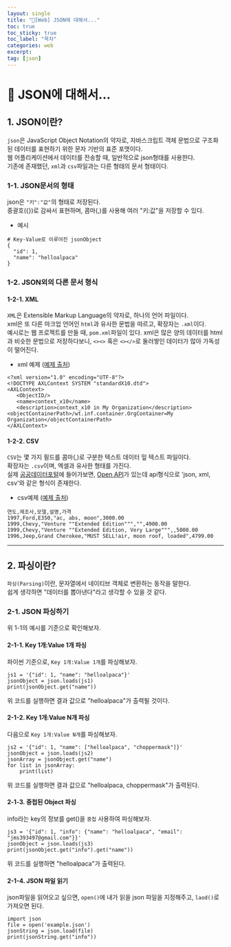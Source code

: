 ```yaml
---
layout: single
title: "📘[Web] JSON에 대해서..."
toc: true
toc_sticky: true
toc_label: "목차"
categories: web
excerpt: 
tag: [json]
---
```


# 📘 JSON에 대해서...
## 1. JSON이란?
`json`은 JavaScript Object Notation의 약자로, 자바스크립트 객체 문법으로 구조화된 데이터를 표현하기 위한 문자 기반의 표준 포맷이다.  
웹 어플리케이션에서 데이터를 전송할 때, 일반적으로 json형태를 사용한다.  
기존에 존재했던, `xml`과 `csv`파일과는 다른 형태의 문서 형태이다.  

### 1-1. JSON문서의 형태
json은 `"키":"값"`의 형태로 저장된다.  
중괄호({})로 감싸서 표현하며, 콤마(,)를 사용해 여러 "키:값"을 저장할 수 있다.  
- 예시
```
# Key-Value로 이루어진 jsonObject
{
  "id": 1,
  "name": "helloalpaca"
}
```

### 1-2. JSON외의 다른 문서 형식

#### 1-2-1. XML
`XML`은 Extensible Markup Language의 약자로, 하나의 언어 파일이다.  
xml은 또 다른 마크업 언어인 `html`과 유사한 문법을 따르고, 확장자는 `.xml`이다.  
예시로는 웹 프로젝트를 만들 때, `pom.xml`파일이 있다.
xml은 많은 양의 데이터를 html과 비슷한 문법으로 저장하다보니, `<><>` 혹은 `<></>`로 둘러쌓인 데이터가 많아 가독성이 떨어진다.  

- xml 예제 ([예제 출처](https://support.ptc.com/help/wnc/r11.2.0.0/ko/index.html#page/Windchill_Help_Center/SumaUsingIxb_Sample_XML_files.html))

```
<?xml version="1.0" encoding="UTF-8"?>
<!DOCTYPE AXLContext SYSTEM "standardX10.dtd">
<AXLContext>
   <ObjectID/>
   <name>context_x10</name>
   <description>context_x10 in My Organization</description>
<objectContainerPath>/wt.inf.container.OrgContainer=My Organization</objectContainerPath>
</AXLContext>
```

#### 1-2-2. CSV
`CSV`는 몇 가지 필드를 콤마(,)로 구분한 텍스트 데이터 밒 텍스트 파일이다.  
확장자는 `.csv`이며, 엑셀과 유사한 형태를 가진다.  
실제 [공공데이터포털](https://www.data.go.kr/)에 들어가보면, [Open API](https://hellojunho.github.io/web,/api/API%EC%97%90-%EB%8C%80%ED%95%B4%EC%84%9C/)가 있는데 api형식으로 'json, xml, csv'와 같은 형식이 존재한다.  

- csv예제 ([예제 출처](https://ko.wikipedia.org/wiki/CSV_(%ED%8C%8C%EC%9D%BC_%ED%98%95%EC%8B%9D)))

```
연도,제조사,모델,설명,가격
1997,Ford,E350,"ac, abs, moon",3000.00
1999,Chevy,"Venture ""Extended Edition""","",4900.00
1999,Chevy,"Venture ""Extended Edition, Very Large""",,5000.00
1996,Jeep,Grand Cherokee,"MUST SELL!air, moon roof, loaded",4799.00
```

---

## 2. 파싱이란?
`파싱(Parsing)`이란, 문자열에서 네이티브 객체로 변환하는 동작을 말한다.  
쉽게 생각하면 "데이터를 뽑아낸다"라고 생각할 수 있을 것 같다.  

### 2-1. JSON 파싱하기
위 1-1의 예시를 기준으로 확인해보자.  

#### 2-1-1. Key 1개:Value 1개 파싱
파이썬 기준으로, `Key 1개:Value 1개`를 파싱해보자.  
```
js1 = '{"id": 1, "name": "helloalpaca"}'  
jsonObject = json.loads(js1)
print(jsonObject.get("name"))
```
위 코드를 실행하면 결과 값으로 "helloalpaca"가 출력될 것이다.  

#### 2-1-2. Key 1개:Value N개 파싱
다음으로 `Key 1개:Value N개`를 파싱해보자.  
```
js2 = '{"id": 1, "name": ["helloalpaca", "choppermask"]}'
jsonObject = json.loads(js2)
jsonArray = jsonObject.get("name")
for list in jsonArray:
    print(list)
```
위 코드를 실행하면 결과 값으로 "helloalpaca, choppermask"가 출력된다.  

#### 2-1-3. 중첩된 Object 파싱
info라는 key의 정보를 get()을 `중첩` 사용하여 파싱해보자.  
```
js3 = '{"id": 1, "info": {"name": "helloalpaca", "email": "jms393497@gmail.com"}}'
jsonObject = json.loads(js3)
print(jsonObject.get("info").get("name"))
```

위 코드를 실행하면 "helloalpaca"가 출력된다.  

#### 2-1-4. JSON 파일 읽기
json파일을 읽어오고 싶으면, `open()`에 내가 읽을 json 파일을 지정해주고, `laod()`로 가져오면 된다.  
```
import json  
file = open('example.json')
jsonString = json.load(file)
print(jsonString.get("info"))
```